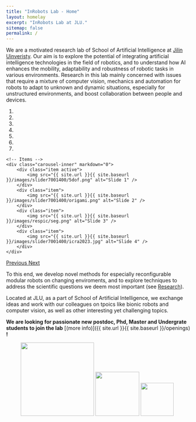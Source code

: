 ```yaml
---
title: "InRobots Lab - Home"
layout: homelay
excerpt: "InRobots Lab at JLU."
sitemap: false
permalink: /
---
```


We are a motivated research lab of School of Artificial Intelligence at [Jilin Uinveristy](http://global.jlu.edu.cn/). Our aim is to explore the potential of integrating artificial intelligence technologies in the field of robotics, and to understand how AI enhances the mobility, adaptability and robustness of robotic tasks in various environments. Research in this lab mainly concerned with issues that require a mixture of computer vision, mechanics and automation for robots to adapt to unknown and dynamic situations, especially for unstructured environments, and boost collaboration between people and devices.


<div markdown="0" id="carousel" class="carousel slide" data-ride="carousel" data-interval="4000" data-pause="hover" >
    <!-- Menu -->
    <ol class="carousel-indicators">
        <li data-target="#carousel" data-slide-to="0" class="active"></li>
        <li data-target="#carousel" data-slide-to="1"></li>
        <li data-target="#carousel" data-slide-to="2"></li>
        <li data-target="#carousel" data-slide-to="3"></li>
        <li data-target="#carousel" data-slide-to="4"></li>
        <li data-target="#carousel" data-slide-to="5"></li>
        <li data-target="#carousel" data-slide-to="6"></li>
    </ol>

    <!-- Items -->
    <div class="carousel-inner" markdown="0">
        <div class="item active">
            <img src="{{ site.url }}{{ site.baseurl }}/images/slider7001400/5dof.png" alt="Slide 1" />
        </div>
        <div class="item">
            <img src="{{ site.url }}{{ site.baseurl }}/images/slider7001400/origami.png" alt="Slide 2" />
        </div>
        <div class="item">
            <img src="{{ site.url }}{{ site.baseurl }}/images/respic/seg.png" alt="Slide 3" />
        </div>
        <div class="item">
            <img src="{{ site.url }}{{ site.baseurl }}/images/slider7001400/icra2023.jpg" alt="Slide 4" />
        </div>
    </div>
  <a class="left carousel-control" href="#carousel" role="button" data-slide="prev">
    <span class="glyphicon glyphicon-chevron-left" aria-hidden="true"></span>
    <span class="sr-only">Previous</span>
  </a>
  <a class="right carousel-control" href="#carousel" role="button" data-slide="next">
    <span class="glyphicon glyphicon-chevron-right" aria-hidden="true"></span>
    <span class="sr-only">Next</span>
  </a>
</div>




To this end, we develop novel methods for especially reconfigurable modular robots on changing enviroments, and to explore techniques to address the scientific questions we deem most important (see [Research](research)).

Located at JLU, as a part of School of Artificial Intelligence, we exchange ideas and work with our colleagues on tpoics like bionic robots and computer vision, as well as other interesting yet challenging topics.

 **We are looking for passionate new postdoc, Phd, Master and Undergrate students to join the lab** [(more info)]({{ site.url }}{{ site.baseurl }}/openings) **!**

<figure class="third">
  <img src="{{ site.url }}{{ site.baseurl }}/images/logopic/jlulogo.png" style="width: 200px">
  <img src="{{ site.url }}{{ site.baseurl }}/images/logopic/ailogo.png" style="width: 120px">
  <img src="{{ site.url }}{{ site.baseurl }}/images/logopic/irllogos1.jpg" style="width: 90px">
</figure>
